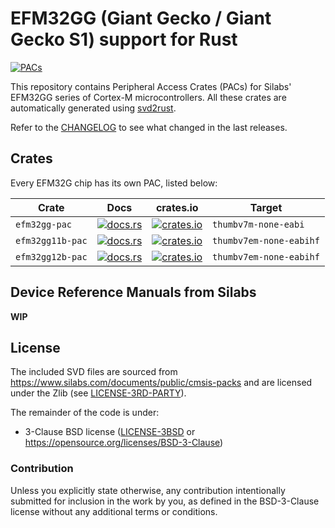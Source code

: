 # EFM32GG (Giant Gecko / Giant Gecko S1) support for Rust

[![PACs](https://github.com/efm32-rs/efm32gg-pacs/actions/workflows/pacs.yml/badge.svg)](https://github.com/efm32-rs/efm32gg-pacs/actions/workflows/pacs.yml)

This repository contains Peripheral Access Crates (PACs) for Silabs' EFM32GG series of Cortex-M microcontrollers.
All these crates are automatically generated using [svd2rust](https://github.com/rust-embedded/svd2rust).

Refer to the [CHANGELOG](CHANGELOG.md) to see what changed in the last releases.

## Crates

Every EFM32G chip has its own PAC, listed below:

| Crate           | Docs                                                                                 | crates.io                                                                                                 | Target               |
|-----------------|--------------------------------------------------------------------------------------|-----------------------------------------------------------------------------------------------------------|----------------------|
| `efm32gg-pac`| [![docs.rs](https://docs.rs/efm32gg-pac/badge.svg)](https://docs.rs/efm32gg-pac)| [![crates.io](https://img.shields.io/crates/d/efm32gg-pac)](https://crates.io/crates/efm32gg-pac)| `thumbv7m-none-eabi` |
| `efm32gg11b-pac`| [![docs.rs](https://docs.rs/efm32gg11b-pac/badge.svg)](https://docs.rs/efm32gg11b-pac)| [![crates.io](https://img.shields.io/crates/d/efm32gg11b-pac)](https://crates.io/crates/efm32gg11b-pac)| `thumbv7em-none-eabihf` |
| `efm32gg12b-pac`| [![docs.rs](https://docs.rs/efm32gg12b-pac/badge.svg)](https://docs.rs/efm32gg12b-pac)| [![crates.io](https://img.shields.io/crates/d/efm32gg12b-pac)](https://crates.io/crates/efm32gg12b-pac)| `thumbv7em-none-eabihf` |

## Device Reference Manuals from Silabs

**WIP**

## License

The included SVD files are sourced from https://www.silabs.com/documents/public/cmsis-packs and
are licensed under the Zlib (see [LICENSE-3RD-PARTY](LICENSE-3RD-PARTY-Zlib)).

The remainder of the code is under:

- 3-Clause BSD license ([LICENSE-3BSD](LICENSE-3BSD) or https://opensource.org/licenses/BSD-3-Clause)

### Contribution

Unless you explicitly state otherwise, any contribution intentionally submitted for inclusion in the
work by you, as defined in the BSD-3-Clause license without any additional terms or conditions.
